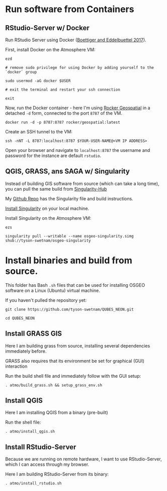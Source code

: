 # Run software from Containers

## RStudio-Server w/ Docker

Run RStudio Server using Docker ([Boettiger and Eddelbuettel 2017](https://journal.r-project.org/archive/2017/RJ-2017-065/RJ-2017-065.pdf)).

First, install Docker on the Atmosphere VM:

```
ezd

# remove sudo privilege for using Docker by adding yourself to the `docker` group

sudo usermod -aG docker $USER

# exit the terminal and restart your ssh connection 

exit

```

Now, run the Docker container - here I'm using [Rocker Geospatial](https://github.com/rocker-org/geospatial) in a detached `-d` form, connected to the port `8787` of the VM.

```
docker run -d -p 8787:8787 rocker/geospatial:latest
```

Create an SSH tunnel to the VM:

```
ssh -nNT -L 8787:localhost:8787 $YOUR-USER-NAME@<VM IP ADDRESS>
```

Open your browser and navigate to `localhost:8787` the username and password for the instance are default `rstudio`. 

## QGIS, GRASS, ans SAGA w/ Singularity 

Instead of building GIS software from source (which can take a long time), you can pull the same build from [Singularity-Hub](https://www.singularity-hub.org/collections/567)

My [Github Repo](https://github.com/tyson-swetnam/osgeo-singularity) has the Singularity file and build instructions.

[Install Singularity](http://singularity.lbl.gov/docs-installation) on your local machine.

Install Singularity on the Atmosphere VM:

```
ezs

singularity pull --writable --name osgeo-singularity.simg shub://tyson-swetnam/osgeo-singularity

```

# Install binaries and build from source.

This folder has Bash `.sh` files that can be used for installing OSGEO software on a Linux (Ubuntu) virtual machine.

If you haven't pulled the repository yet:

```
git clone https://github.com/tyson-swetnam/QUBES_NEON.git

cd QUBES_NEON

```

## Install GRASS GIS

Here I am building grass from source, installing several dependencies immediately before. 

GRASS also requires that its environment be set for graphical (GUI) interaction

Run the build shell file and immediately follow with the GUI setup:

```
. atmo/build_grass.sh && setup_grass_env.sh
```

## Install QGIS

Here I am installing QGIS from a binary (pre-built) 

Run the shell file:

```
. atmo/install_qgis.sh

```

## Install RStudio-Server

Because we are running on remote hardware, I want to use RStudio-Server, which I can access through my browser.

Here I am building RStudio-Server from its binary:

```
. atmo/install_rstudio.sh
```
